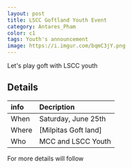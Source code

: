 ```yaml
---
layout: post
title: LSCC Goftland Youth Event
category: Antares_Pham
color: c1
tags: Youth's announcement
image: https://i.imgur.com/bqmC3jY.png
---
```

Let's play goft with LSCC youth 
<!--more-->
## Details

info | Decription
:--- | :---
When | Saturday, June 25th
Where | [Milpitas Goft land]
Who | MCC and LSCC Youth

For more details will follow

[Milpitas Goftland]: https://goo.gl/maps/n1ofBMcybqYTzaJc7
